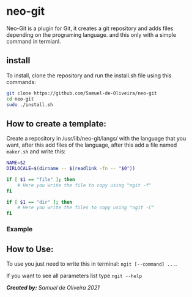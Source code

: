 # neo-git

Neo-Git is a plugin for Git, it creates a git
repository and adds files depending on the
programing language. and this only with a
simple command in termianl.

## install
To install, clone the repository and run the install.sh
file using this commands:

```sh	
git clone https://github.com/Samuel-de-Oliveira/neo-git
cd neo-git
sudo ./install.sh
```
## How to create a template:
Create a repository in /usr/lib/neo-git/langs/ with the
language that you want, after this add files of the language,
after this add a file named `maker.sh` and write this:

```sh
NAME=$2
DIRLOCALE=$(dirname -- $(readlink -fn -- "$0"))

if [ $1 == "file" ]; then
	# Here you write the file to copy using "ngit -f"
fi

if [ $1 == "dir" ]; then
	# Here you write the files to copy using "ngit -C"
fi
```
### Example

## How to Use:
To use you just need to write this in terminal: `ngit
[--command] ...`.

If you want to see all parameters list type `ngit --help`

*<strong>Created by:</strong> Samuel de Oliveira 2021*
